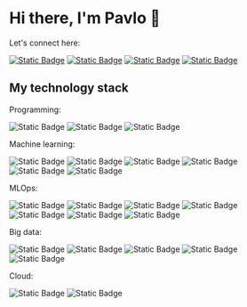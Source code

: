 # Hi there, I'm Pavlo 👋

Let's connect here:

[![Static Badge](https://img.shields.io/badge/Email-black?style=for-the-badge&logo=Gmail)](mailto:pavlo.fesenko@gmail.com)
[![Static Badge](https://img.shields.io/badge/LinkedIn-black?style=for-the-badge&logo=LinkedIn)](https://www.linkedin.com/in/pavlofesenko/)
[![Static Badge](https://img.shields.io/badge/Medium-black?style=for-the-badge&logo=Medium)](https://medium.com/@pavlo.fesenko)
[![Static Badge](https://img.shields.io/badge/%F0%9F%98%80%20Mentorship-black?style=for-the-badge)](https://adplist.org/mentors/pavlo-fesenko)


## My technology stack

Programming:

![Static Badge](https://img.shields.io/badge/python-black?style=for-the-badge&logo=python)
![Static Badge](https://img.shields.io/badge/SQL-black?style=for-the-badge&logo=Apache%20Hive)
![Static Badge](https://img.shields.io/badge/r-black?style=for-the-badge&logo=r)

Machine learning:

![Static Badge](https://img.shields.io/badge/TensorFlow-black?style=for-the-badge&logo=TensorFlow)
![Static Badge](https://img.shields.io/badge/Keras-black?style=for-the-badge&logo=Keras)
![Static Badge](https://img.shields.io/badge/PyTorch-black?style=for-the-badge&logo=PyTorch)
![Static Badge](https://img.shields.io/badge/OpenCV-black?style=for-the-badge&logo=OpenCV)
![Static Badge](https://img.shields.io/badge/%F0%9F%A4%97%20HuggingFace-black?style=for-the-badge)
![Static Badge](https://img.shields.io/badge/Scikit--learn-black?style=for-the-badge&logo=Scikit-learn)

MLOps:

![Static Badge](https://img.shields.io/badge/FastAPI-black?style=for-the-badge&logo=FastAPI)
![Static Badge](https://img.shields.io/badge/Docker-black?style=for-the-badge&logo=Docker)
![Static Badge](https://img.shields.io/badge/ONNX-black?style=for-the-badge&logo=ONNX)
![Static Badge](https://img.shields.io/badge/MLFlow-black?style=for-the-badge&logo=MLFlow)
![Static Badge](https://img.shields.io/badge/Git-black?style=for-the-badge&logo=Git)
![Static Badge](https://img.shields.io/badge/Linux-black?style=for-the-badge&logo=Linux)
![Static Badge](https://img.shields.io/badge/CI%2FCD-black?style=for-the-badge&logo=GitHub)

Big data:

![Static Badge](https://img.shields.io/badge/Spark-black?style=for-the-badge&logo=Apache%20Spark)
![Static Badge](https://img.shields.io/badge/NoSQL-black?style=for-the-badge&logo=Elastic)
![Static Badge](https://img.shields.io/badge/Kafka-black?style=for-the-badge&logo=Apache%20Kafka)
![Static Badge](https://img.shields.io/badge/Hadoop-black?style=for-the-badge&logo=Apache%20Hadoop)
![Static Badge](https://img.shields.io/badge/Airflow-black?style=for-the-badge&logo=Apache%20Airflow)

Cloud:

![Static Badge](https://img.shields.io/badge/AWS-black?style=for-the-badge&logo=Amazon%20AWS)
![Static Badge](https://img.shields.io/badge/Terraform-black?style=for-the-badge&logo=Terraform)


<!--

**PavloFesenko/PavloFesenko** is a ✨ _special_ ✨ repository because its `README.md` (this file) appears on your GitHub profile.

Here are some ideas to get you started:

- 🔭 I’m currently working on ...
- 🌱 I’m currently learning ...
- 👯 I’m looking to collaborate on ...
- 🤔 I’m looking for help with ...
- 💬 Ask me about ...
- 📫 How to reach me: ...
- 😄 Pronouns: ...
- ⚡ Fun fact: ...
-->
